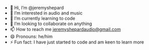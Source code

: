 - 👋 Hi, I’m @jeremyshepard
- 👀 I’m interested in audio and music
- 🌱 I’m currently learning to code
- 💞️ I’m looking to collaborate on anything
- 📫 How to reach me jeremyshepardaudio@gmail.com
- 😄 Pronouns: he/him
- ⚡ Fun fact: I have just started to code and am keen to learn more

<!---
jeremyshepard/jeremyshepard is a ✨ special ✨ repository because its `README.md` (this file) appears on your GitHub profile.
You can click the Preview link to take a look at your changes.
--->
